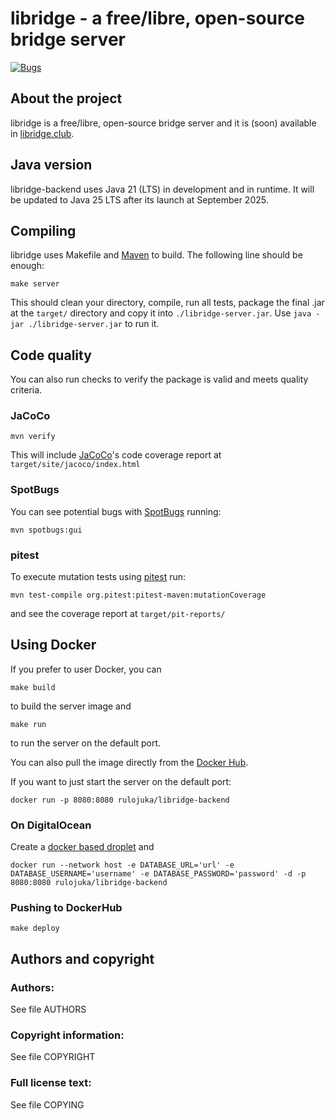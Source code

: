 # libridge - a free/libre, open-source bridge server

[![Bugs](https://sonarcloud.io/api/project_badges/measure?project=rulojuka_libridge-backend&metric=bugs)](https://sonarcloud.io/summary/new_code?id=rulojuka_libridge-backend)

## About the project

libridge is a free/libre, open-source bridge server and it is (soon) available in [libridge.club](https://libridge.club/).

## Java version

libridge-backend uses Java 21 (LTS) in development and in runtime. It will be updated to Java 25 LTS after its launch at September 2025.

## Compiling

libridge uses Makefile and [Maven](https://maven.apache.org/) to build. The following line should be enough:

```
make server
```

This should clean your directory, compile, run all tests, package the final .jar at the `target/` directory and copy it into `./libridge-server.jar`. Use `java -jar ./libridge-server.jar` to run it.


## Code quality

You can also run checks to verify the package is valid and meets quality criteria.

### JaCoCo

```
mvn verify
```

This will include [JaCoCo](https://www.jacoco.org/jacoco/)'s code coverage report at `target/site/jacoco/index.html`

### SpotBugs
You can see potential bugs with [SpotBugs](https://spotbugs.github.io/) running:

```
mvn spotbugs:gui
```

### pitest
To execute mutation tests using [pitest](https://pitest.org/) run:  

```
mvn test-compile org.pitest:pitest-maven:mutationCoverage
```

and see the coverage report at `target/pit-reports/`

## Using Docker

If you prefer to user Docker, you can
```
make build
```
to build the server image and
```
make run
```
to run the server on the default port.

You can also pull the image directly from the [Docker Hub](https://hub.docker.com/r/rulojuka/libridge-backend).

If you want to just start the server on the default port:
```
docker run -p 8080:8080 rulojuka/libridge-backend
```

### On DigitalOcean
Create a [docker based droplet](https://marketplace.digitalocean.com/apps/docker) and
```
docker run --network host -e DATABASE_URL='url' -e DATABASE_USERNAME='username' -e DATABASE_PASSWORD='password' -d -p 8080:8080 rulojuka/libridge-backend
```

### Pushing to DockerHub
```
make deploy
```

## Authors and copyright

### Authors:
See file AUTHORS

### Copyright information:
See file COPYRIGHT

### Full license text:
See file COPYING
